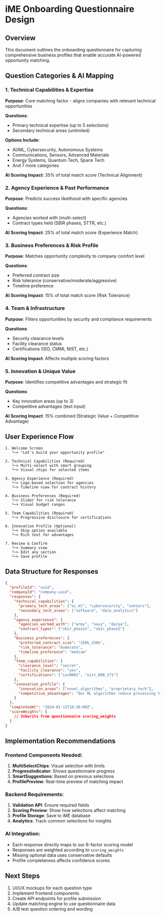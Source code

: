 # iME Onboarding Questionnaire Design

## Overview
This document outlines the onboarding questionnaire for capturing comprehensive business profiles that enable accurate AI-powered opportunity matching.

## Question Categories & AI Mapping

### 1. Technical Capabilities & Expertise
**Purpose**: Core matching factor - aligns companies with relevant technical opportunities

**Questions**:
- Primary technical expertise (up to 5 selections)
- Secondary technical areas (unlimited)

**Options Include**:
- AI/ML, Cybersecurity, Autonomous Systems
- Communications, Sensors, Advanced Materials
- Energy Systems, Quantum Tech, Space Tech
- And 7 more categories

**AI Scoring Impact**: 35% of total match score (Technical Alignment)

### 2. Agency Experience & Past Performance
**Purpose**: Predicts success likelihood with specific agencies

**Questions**:
- Agencies worked with (multi-select)
- Contract types held (SBIR phases, STTR, etc.)

**AI Scoring Impact**: 25% of total match score (Experience Match)

### 3. Business Preferences & Risk Profile
**Purpose**: Matches opportunity complexity to company comfort level

**Questions**:
- Preferred contract size
- Risk tolerance (conservative/moderate/aggressive)
- Timeline preference

**AI Scoring Impact**: 15% of total match score (Risk Tolerance)

### 4. Team & Infrastructure
**Purpose**: Filters opportunities by security and compliance requirements

**Questions**:
- Security clearance levels
- Facility clearance status
- Certifications (ISO, CMMI, NIST, etc.)

**AI Scoring Impact**: Affects multiple scoring factors

### 5. Innovation & Unique Value
**Purpose**: Identifies competitive advantages and strategic fit

**Questions**:
- Key innovation areas (up to 3)
- Competitive advantages (text input)

**AI Scoring Impact**: 15% combined (Strategic Value + Competitive Advantage)

## User Experience Flow

```
1. Welcome Screen
   └─> "Let's build your opportunity profile"

2. Technical Capabilities (Required)
   └─> Multi-select with smart grouping
   └─> Visual chips for selected items

3. Agency Experience (Required)
   └─> Logo-based selection for agencies
   └─> Timeline view for contract history

4. Business Preferences (Required)
   └─> Slider for risk tolerance
   └─> Visual budget ranges

5. Team Capabilities (Required)
   └─> Progressive disclosure for certifications

6. Innovation Profile (Optional)
   └─> Skip option available
   └─> Rich text for advantages

7. Review & Confirm
   └─> Summary view
   └─> Edit any section
   └─> Save profile
```

## Data Structure for Responses

```json
{
  "profileId": "uuid",
  "companyId": "company-uuid",
  "responses": {
    "technical_capabilities": {
      "primary_tech_areas": ["ai_ml", "cybersecurity", "sensors"],
      "secondary_tech_areas": ["software", "data_analytics"]
    },
    "agency_experience": {
      "agencies_worked_with": ["army", "navy", "darpa"],
      "contract_types": ["sbir_phase1", "sbir_phase2"]
    },
    "business_preferences": {
      "preferred_contract_size": "150k_250k",
      "risk_tolerance": "moderate",
      "timeline_preference": "medium"
    },
    "team_capabilities": {
      "clearance_level": "secret",
      "facility_clearance": "yes",
      "certifications": ["iso9001", "nist_800_171"]
    },
    "innovation_profile": {
      "innovation_areas": ["novel_algorithms", "proprietary_tech"],
      "competitive_advantages": "Our ML algorithms reduce processing time by 10x..."
    }
  },
  "completedAt": "2024-01-15T10:30:00Z",
  "scoreWeights": {
    // Inherits from questionnaire scoring_weights
  }
}
```

## Implementation Recommendations

### Frontend Components Needed:
1. **MultiSelectChips**: Visual selection with limits
2. **ProgressIndicator**: Shows questionnaire progress
3. **SmartSuggestions**: Based on previous selections
4. **ProfilePreview**: Real-time preview of matching impact

### Backend Requirements:
1. **Validation API**: Ensure required fields
2. **Scoring Preview**: Show how selections affect matching
3. **Profile Storage**: Save to iME database
4. **Analytics**: Track common selections for insights

### AI Integration:
- Each response directly maps to our 6-factor scoring model
- Responses are weighted according to `scoring_weights`
- Missing optional data uses conservative defaults
- Profile completeness affects confidence scores

## Next Steps
1. UI/UX mockups for each question type
2. Implement frontend components
3. Create API endpoints for profile submission
4. Update matching engine to use questionnaire data
5. A/B test question ordering and wording